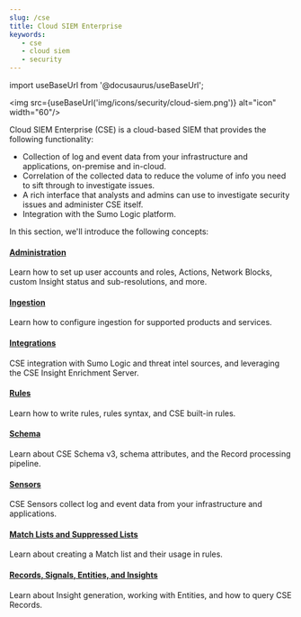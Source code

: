 ```yaml
---
slug: /cse
title: Cloud SIEM Enterprise
keywords:
   - cse
   - cloud siem
   - security
---
```


import useBaseUrl from '@docusaurus/useBaseUrl';

<img src={useBaseUrl('img/icons/security/cloud-siem.png')} alt="icon" width="60"/>

Cloud SIEM Enterprise (CSE) is a cloud-based SIEM that provides the following functionality: 

* Collection of log and event data from your infrastructure and
    applications, on-premise and in-cloud.
* Correlation of the collected data to reduce the volume of info
    you need to sift through to investigate issues.
* A rich interface that analysts and admins can use to investigate
    security issues and administer CSE itself.
* Integration with the Sumo Logic platform.


In this section, we'll introduce the following concepts:

<div className="box-wrapper" markdown="1">
<div className="box smallbox1 card">
  <div className="container">
  <h4><a href="/docs/cse/administration">Administration</a></h4>
  <p>Learn how to set up user accounts and roles, Actions, Network Blocks, custom Insight status and sub-resolutions, and more.</p>
  </div>
</div>
<div className="box smallbox2 card">
  <div className="container">
  <h4><a href="/docs/cse/ingestion">Ingestion</a></h4>
  <p>Learn how to configure ingestion for supported products and services.</p>
  </div>
</div>
<div className="box smallbox3 card">
  <div className="container">
  <h4><a href="/docs/cse/integrations">Integrations</a></h4>
  <p>CSE integration with Sumo Logic and threat intel sources, and leveraging the CSE Insight Enrichment Server.</p>
  </div>
</div>
<div className="box smallbox4 card">
  <div className="container">
  <h4><a href="/docs/cse/rules">Rules</a></h4>
  <p>Learn how to write rules, rules syntax, and CSE built-in rules.</p>
  </div>
</div>
<div className="box smallbox5 card">
  <div className="container">
  <h4><a href="/docs/cse/schema">Schema</a></h4>
  <p>Learn about CSE Schema v3, schema attributes, and the Record processing pipeline.</p>
  </div>
</div>
<div className="box smallbox6 card">
  <div className="container">
  <h4><a href="/docs/cse/sensors">Sensors</a></h4>
  <p>CSE Sensors collect log and event data from your infrastructure and applications.</p>
  </div>
</div>
<div className="box smallbox7 card">
  <div className="container">
  <h4><a href="/docs/cse/match-lists-suppressed-lists">Match Lists and Suppressed Lists</a></h4>
  <p>Learn about creating a Match list and their usage in rules.</p>
  </div>
</div>
<div className="box smallbox8 card">
  <div className="container">
  <h4><a href="/docs/cse/records-signals-entities-insights">Records, Signals, Entities, and Insights</a></h4>
  <p>Learn about Insight generation, working with Entities, and how to query CSE Records.</p>
  </div>
</div>
</div>

